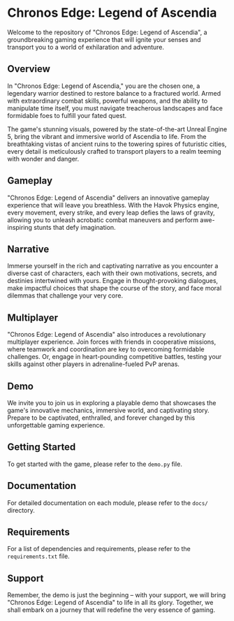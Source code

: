 # Chronos Edge: Legend of Ascendia

Welcome to the repository of "Chronos Edge: Legend of Ascendia", a groundbreaking gaming experience that will ignite your senses and transport you to a world of exhilaration and adventure.

## Overview

In "Chronos Edge: Legend of Ascendia," you are the chosen one, a legendary warrior destined to restore balance to a fractured world. Armed with extraordinary combat skills, powerful weapons, and the ability to manipulate time itself, you must navigate treacherous landscapes and face formidable foes to fulfill your fated quest.

The game's stunning visuals, powered by the state-of-the-art Unreal Engine 5, bring the vibrant and immersive world of Ascendia to life. From the breathtaking vistas of ancient ruins to the towering spires of futuristic cities, every detail is meticulously crafted to transport players to a realm teeming with wonder and danger.

## Gameplay

"Chronos Edge: Legend of Ascendia" delivers an innovative gameplay experience that will leave you breathless. With the Havok Physics engine, every movement, every strike, and every leap defies the laws of gravity, allowing you to unleash acrobatic combat maneuvers and perform awe-inspiring stunts that defy imagination.

## Narrative

Immerse yourself in the rich and captivating narrative as you encounter a diverse cast of characters, each with their own motivations, secrets, and destinies intertwined with yours. Engage in thought-provoking dialogues, make impactful choices that shape the course of the story, and face moral dilemmas that challenge your very core.

## Multiplayer

"Chronos Edge: Legend of Ascendia" also introduces a revolutionary multiplayer experience. Join forces with friends in cooperative missions, where teamwork and coordination are key to overcoming formidable challenges. Or, engage in heart-pounding competitive battles, testing your skills against other players in adrenaline-fueled PvP arenas.

## Demo

We invite you to join us in exploring a playable demo that showcases the game's innovative mechanics, immersive world, and captivating story. Prepare to be captivated, enthralled, and forever changed by this unforgettable gaming experience.

## Getting Started

To get started with the game, please refer to the `demo.py` file.

## Documentation

For detailed documentation on each module, please refer to the `docs/` directory.

## Requirements

For a list of dependencies and requirements, please refer to the `requirements.txt` file.

## Support

Remember, the demo is just the beginning – with your support, we will bring "Chronos Edge: Legend of Ascendia" to life in all its glory. Together, we shall embark on a journey that will redefine the very essence of gaming.